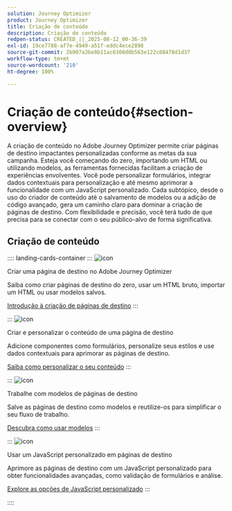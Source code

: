 ```yaml
---
solution: Journey Optimizer
product: Journey Optimizer
title: Criação de conteúdo
description: Criação de conteúdo
redpen-status: CREATED_||_2025-08-12_00-36-39
exl-id: 19ce7788-af7e-4949-a51f-eddc4ece2898
source-git-commit: 2b907a3be8b11ac6308d0b563e122c88478d1d37
workflow-type: tm+mt
source-wordcount: '210'
ht-degree: 100%

---
```


# Criação de conteúdo{#section-overview}

A criação de conteúdo no Adobe Journey Optimizer permite criar páginas de destino impactantes personalizadas conforme as metas da sua campanha. Esteja você começando do zero, importando um HTML ou utilizando modelos, as ferramentas fornecidas facilitam a criação de experiências envolventes. Você pode personalizar formulários, integrar dados contextuais para personalização e até mesmo aprimorar a funcionalidade com um JavaScript personalizado. Cada subtópico, desde o uso do criador de conteúdo até o salvamento de modelos ou a adição de código avançado, gera um caminho claro para dominar a criação de páginas de destino. Com flexibilidade e precisão, você terá tudo de que precisa para se conectar com o seu público-alvo de forma significativa.

## Criação de conteúdo

:::: landing-cards-container
:::
![icon](https://cdn.experienceleague.adobe.com/icons/circle-play.svg?lang=pt-BR)

Criar uma página de destino no Adobe Journey Optimizer

Saiba como criar páginas de destino do zero, usar um HTML bruto, importar um HTML ou usar modelos salvos.

[Introdução à criação de páginas de destino](../using/landing-pages/design-lp.md)
:::

:::
![icon](https://cdn.experienceleague.adobe.com/icons/puzzle-piece.svg?lang=pt-BR)

Criar e personalizar o conteúdo de uma página de destino

Adicione componentes como formulários, personalize seus estilos e use dados contextuais para aprimorar as páginas de destino.

[Saiba como personalizar o seu conteúdo](../using/landing-pages/lp-content.md)
:::

:::
![icon](https://cdn.experienceleague.adobe.com/icons/list-check.svg)

Trabalhe com modelos de páginas de destino

Salve as páginas de destino como modelos e reutilize-os para simplificar o seu fluxo de trabalho.

[Descubra como usar modelos](../using/landing-pages/lp-templates.md)
:::

:::
![icon](https://cdn.experienceleague.adobe.com/icons/code-branch.svg?lang=pt-BR)

Usar um JavaScript personalizado em páginas de destino

Aprimore as páginas de destino com um JavaScript personalizado para obter funcionalidades avançadas, como validação de formulários e análise.

[Explore as opções de JavaScript personalizado](../using/landing-pages/lp-custom-js.md)
:::

::::

